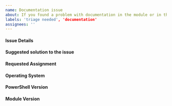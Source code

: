 ```yaml
---
name: Documentation issue
about: If you found a problem with documentation in the module or in this repo.
labels: 'triage needed', 'documentation'
assignees: ''
---
```


<!--
    Your feedback and support is greatly appreciated, thanks so much for contributing!

    Please provide information regarding your issue under each header below.
    If appropriate, your response to a header can be "N/A".

    You may remove this and all other comment block, but please keep the
    headers (the lines starting with '####').
-->
#### Issue Details
<!--
    If the issue is with a command, be sure to specify the command name.
    If the issue is with a markdown file in the repo, be sure to specify the markdown file name.
-->

#### Suggested solution to the issue


#### Requested Assignment
<!--
    Some people just want to report a bug and let someone else fix it.
    Other people want to not only submit the bug report, but fix it as well.
    Both scenarios are completely ok. We would just like to know which way you feel.
    Please replace this comment with one of the following options:

    - If possible, I would like to fix this.
    - I'm just reporting this problem, but don't want to fix it.
-->


#### Operating System
<!--
    Please provide as much as possible about your system.
    If this works on your device, please replace this whole comment with the output of this command:

        Get-ComputerInfo -Property @(
            'OsName',
            'OsOperatingSystemSKU',
            'OSArchitecture',
            'WindowsVersion',
            'WindowsBuildLabEx',
            'OsLanguage',
            'OsMuiLanguages')

    Otherwise, please replace this whole comment with the output of this command:

        [ordered]@{
            'OSVersion' = ([System.Environment]::OSversion).VersionString
            'Is 64-bit' =  [System.Environment]::Is64BitOperatingSystem
            'Current culture' = (Get-Culture).Name
            'Current UI culture' = (Get-UICulture).Name
        }
-->


#### PowerShell Version
<!--
    Please replace this whole comment with the output of this command:

        $PSVersionTable
-->


#### Module Version
<!--
    Please replace this whole comment with the output of this command:

        @(
            "Running: $((Get-Module -Name PowerShellForGitHub) | Select-Object -ExpandProperty Version)",
            "Installed: $((Get-Module -Name PowerShellForGitHub -ListAvailable) | Select-Object -ExpandProperty Version)"
        ) -join [Environment]::NewLine
-->
